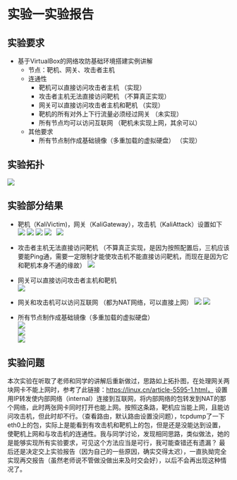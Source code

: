 # 实验一实验报告

## 实验要求
* 基于VirtualBox的网络攻防基础环境搭建实例讲解
    * 节点：靶机、网关、攻击者主机
    * 连通性
        * 靶机可以直接访问攻击者主机   （实现）
        * 攻击者主机无法直接访问靶机   （不算真正实现）
        * 网关可以直接访问攻击者主机和靶机   （实现）
        * 靶机的所有对外上下行流量必须经过网关 （未实现）
        * 所有节点均可以访问互联网 （靶机未实现上网，其余可以）
    * 其他要求
        * 所有节点制作成基础镜像（多重加载的虚拟硬盘） （实现）


## 实验拓扑

![](https://github.com/Anna-YJ/ns/blob/master/2017-2/YJe_NS/Picture/Flipped/hw1.pic01.png?raw=true)  

## 实验部分结果
* 靶机（KaliVictim)，网关（KaliGateway），攻击机（KaliAttack）设置如下     
![](https://github.com/Anna-YJ/ns/blob/master/2017-2/YJe_NS/Picture/Flipped/hw1.pic09.png?raw=true) 
![](https://github.com/Anna-YJ/ns/blob/master/2017-2/YJe_NS/Picture/Flipped/hw1.pic13.png?raw=true)
![](https://github.com/Anna-YJ/ns/blob/master/2017-2/YJe_NS/Picture/Flipped/hw1.pic11.png?raw=true) 
![](https://github.com/Anna-YJ/ns/blob/master/2017-2/YJe_NS/Picture/Flipped/hw1.pic12.png?raw=true) 
![]()
![]()
![](https://github.com/Anna-YJ/ns/blob/master/2017-2/YJe_NS/Picture/Flipped/hw1.pic10.png?raw=true)
![]()


* 攻击者主机无法直接访问靶机 （不算真正实现，是因为按照配置后，三机应该要能Ping通，需要一定限制才能使攻击机不能直接访问靶机，而现在是因为它和靶机本身不通的缘故） 
![](https://github.com/Anna-YJ/ns/blob/master/2017-2/YJe_NS/Picture/Flipped/hw1.pic03.png?raw=true)

* 网关可以直接访问攻击者主机和靶机  
![](https://github.com/Anna-YJ/ns/blob/master/2017-2/YJe_NS/Picture/Flipped/hw1.pic04.png?raw=true)

* 网关和攻击机可以访问互联网  （都为NAT网络，可以直接上网）
![](https://github.com/Anna-YJ/ns/blob/master/2017-2/YJe_NS/Picture/Flipped/hw1.pic02.png?raw=true)
![](https://github.com/Anna-YJ/ns/blob/master/2017-2/YJe_NS/Picture/Flipped/hw1.pic08.png?raw=true)

* 所有节点制作成基础镜像（多重加载的虚拟硬盘）  
![](https://github.com/Anna-YJ/ns/blob/master/2017-2/YJe_NS/Picture/Flipped/hw1.pic05.png?raw=true)  
![](https://github.com/Anna-YJ/ns/blob/master/2017-2/YJe_NS/Picture/Flipped/hw1.pic06.png?raw=true)  
![](https://github.com/Anna-YJ/ns/blob/master/2017-2/YJe_NS/Picture/Flipped/hw1.pic07.png?raw=true)



## 实验问题
本次实验在听取了老师和同学的讲解后重新做过，思路如上拓扑图，在处理网关两块网卡不能上网时，参考了此链接：https://linux.cn/article-5595-1.html， 设置用IP转发使内部网络（internal）连接到互联网，将内部网络的包转发到NAT的那个网络，此时两张网卡同时打开也能上网。按照这条路，靶机应当能上网，且能访问攻击机，但此时却不行。（查看路由，默认路由设置没问题），tcpdump了一下eth0上的包，实际上是能看到有攻击机和靶机上的包，但是还是没能达到设置，使靶机上网和与攻击机的连通性。我与同学讨论，发现相同思路，类似做法，她的是能够实现所有实验要求，可见这个方法应当是可行，我可能查错还有遗漏？ 最后还是决定交上实验报告（因为自己的一些原因，确实交得太迟），一直执拗完全实现再交报告（虽然老师说不管做没做出来及时交会好），以后不会再出现这种情况了。
